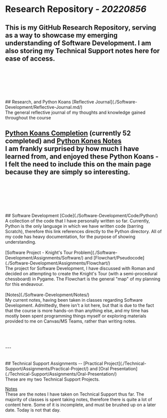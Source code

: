 # **Research Repository** *_- 20220856_*

This is my GitHub Research Repository, serving as a way to showcase my emerging understanding of Software Development. I am also storing my Technical Support notes here for ease of access.
<br>
<br>
<br>
---
<br>
<br>
<br>
## Research, and Python Koans
[Reflective Journal](./Software-Development/Reflective-Journal.md/) <br>
The general reflective journal of my thoughts and knowledge gained throughout the course

[Python Koans Completion](https://github.com/20220856/python_koans) (currently 52 completed) and [Python Kones Notes](./Software-Development/Notes/python-kones.md)<br>
I am frankly surprised by how much I have learned from, and enjoyed these Python Koans - I felt the need to include this on the main page because they are simply so interesting.
<br>
<br>
<br>
---
<br>
<br>
<br>
## Software Development
[Code](./Software-Development/Code/Python/)<br>
A collection of the code that I have personally written so far. Currently, Python is the only language in which we have written code (barring Scratch), therefore this link references directly to the Python directory. All of my code has heavy documentation, for the purpose of showing understanding.<br><br>
[Software Project - Knight's Tour Problem](./Software-Development/Assignments/Software/) and [Flowchart/Pseudocode](./Software-Development/Assignments/Flowchart/)<br>
The project for Software Development, I have discussed with Roman and decided on attempting to create the Knight's Tour (with a semi-procedural chessboard) in Pygame. The Flowchart is the general "map" of my planning for this endeavour. <br><br>
[Notes](./Software-Development/Notes/)<br>
My current notes, having been taken in classes regarding Software Development. Admittedly, there isn't a lot here, but that is due to the fact that the course is more hands-on than anything else, and my time has mostly been spent programming things myself or exploring materials provided to me on Canvas/MS Teams, rather than writing notes.<br><br>
<br>
<br>
<br>
---
<br>
<br>
<br>
## Technical Support
Assignments -- [Practical Project](./Technical-Support/Assignments/Practical-Project/) and [Oral Presentation](./Technical-Support/Assignments/Oral-Presentation/)<br>
These are my two Technical Support Projects.

[Notes](./Technical-Support/Notes/)<br>
These are the notes I have taken on Technical Support thus far. The majority of classes is spent taking notes, therefore there is quite a lot of content here. Some of it is incomplete, and must be brushed up on a later date. Today is not that day.
